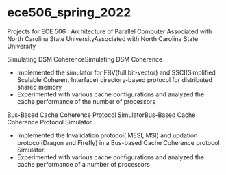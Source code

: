 # ece506_spring_2022
Projects for ECE 506 : Architecture of Parallel Computer
Associated with North Carolina State UniversityAssociated with North Carolina State University


Simulating DSM CoherenceSimulating DSM Coherence

- Implemented the simulator for FBV(full bit-vector) and SSCI(Simplified Scalable Coherent Interface) directory-based protocol for distributed shared memory
- Experimented with various cache configurations and analyzed the cache performance of the number of processors



Bus-Based Cache Coherence Protocol SimulatorBus-Based Cache Coherence Protocol Simulator

- Implemented the Invalidation protocol( MESI, MSI) and updation protocol(Dragon and Firefly) in a Bus-based Cache Coherence protocol Simulator.
- Experimented with various cache configurations and analyzed the cache performance of a number of processors
